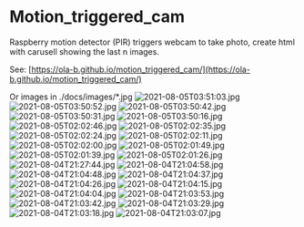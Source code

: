 # Motion_triggered_cam
Raspberry motion detector (PIR) triggers webcam to take photo, create html with carusell showing the last n images.

See: [https://ola-b.github.io/motion_triggered_cam/](https://ola-b.github.io/motion_triggered_cam/)


Or images in ./docs/images/*.jpg
![2021-08-05T03:51:03.jpg](https://github.com/Ola-B/motion_triggered_cam/blob/main/docs/images/2021-08-05T03:51:03.jpg "2021-08-05T03:51:03.jpg")
![2021-08-05T03:50:52.jpg](https://github.com/Ola-B/motion_triggered_cam/blob/main/docs/images/2021-08-05T03:50:52.jpg "2021-08-05T03:50:52.jpg")
![2021-08-05T03:50:42.jpg](https://github.com/Ola-B/motion_triggered_cam/blob/main/docs/images/2021-08-05T03:50:42.jpg "2021-08-05T03:50:42.jpg")
![2021-08-05T03:50:31.jpg](https://github.com/Ola-B/motion_triggered_cam/blob/main/docs/images/2021-08-05T03:50:31.jpg "2021-08-05T03:50:31.jpg")
![2021-08-05T03:50:16.jpg](https://github.com/Ola-B/motion_triggered_cam/blob/main/docs/images/2021-08-05T03:50:16.jpg "2021-08-05T03:50:16.jpg")
![2021-08-05T02:02:46.jpg](https://github.com/Ola-B/motion_triggered_cam/blob/main/docs/images/2021-08-05T02:02:46.jpg "2021-08-05T02:02:46.jpg")
![2021-08-05T02:02:35.jpg](https://github.com/Ola-B/motion_triggered_cam/blob/main/docs/images/2021-08-05T02:02:35.jpg "2021-08-05T02:02:35.jpg")
![2021-08-05T02:02:24.jpg](https://github.com/Ola-B/motion_triggered_cam/blob/main/docs/images/2021-08-05T02:02:24.jpg "2021-08-05T02:02:24.jpg")
![2021-08-05T02:02:11.jpg](https://github.com/Ola-B/motion_triggered_cam/blob/main/docs/images/2021-08-05T02:02:11.jpg "2021-08-05T02:02:11.jpg")
![2021-08-05T02:02:00.jpg](https://github.com/Ola-B/motion_triggered_cam/blob/main/docs/images/2021-08-05T02:02:00.jpg "2021-08-05T02:02:00.jpg")
![2021-08-05T02:01:49.jpg](https://github.com/Ola-B/motion_triggered_cam/blob/main/docs/images/2021-08-05T02:01:49.jpg "2021-08-05T02:01:49.jpg")
![2021-08-05T02:01:39.jpg](https://github.com/Ola-B/motion_triggered_cam/blob/main/docs/images/2021-08-05T02:01:39.jpg "2021-08-05T02:01:39.jpg")
![2021-08-05T02:01:26.jpg](https://github.com/Ola-B/motion_triggered_cam/blob/main/docs/images/2021-08-05T02:01:26.jpg "2021-08-05T02:01:26.jpg")
![2021-08-04T21:27:44.jpg](https://github.com/Ola-B/motion_triggered_cam/blob/main/docs/images/2021-08-04T21:27:44.jpg "2021-08-04T21:27:44.jpg")
![2021-08-04T21:04:58.jpg](https://github.com/Ola-B/motion_triggered_cam/blob/main/docs/images/2021-08-04T21:04:58.jpg "2021-08-04T21:04:58.jpg")
![2021-08-04T21:04:48.jpg](https://github.com/Ola-B/motion_triggered_cam/blob/main/docs/images/2021-08-04T21:04:48.jpg "2021-08-04T21:04:48.jpg")
![2021-08-04T21:04:37.jpg](https://github.com/Ola-B/motion_triggered_cam/blob/main/docs/images/2021-08-04T21:04:37.jpg "2021-08-04T21:04:37.jpg")
![2021-08-04T21:04:26.jpg](https://github.com/Ola-B/motion_triggered_cam/blob/main/docs/images/2021-08-04T21:04:26.jpg "2021-08-04T21:04:26.jpg")
![2021-08-04T21:04:15.jpg](https://github.com/Ola-B/motion_triggered_cam/blob/main/docs/images/2021-08-04T21:04:15.jpg "2021-08-04T21:04:15.jpg")
![2021-08-04T21:04:04.jpg](https://github.com/Ola-B/motion_triggered_cam/blob/main/docs/images/2021-08-04T21:04:04.jpg "2021-08-04T21:04:04.jpg")
![2021-08-04T21:03:53.jpg](https://github.com/Ola-B/motion_triggered_cam/blob/main/docs/images/2021-08-04T21:03:53.jpg "2021-08-04T21:03:53.jpg")
![2021-08-04T21:03:42.jpg](https://github.com/Ola-B/motion_triggered_cam/blob/main/docs/images/2021-08-04T21:03:42.jpg "2021-08-04T21:03:42.jpg")
![2021-08-04T21:03:29.jpg](https://github.com/Ola-B/motion_triggered_cam/blob/main/docs/images/2021-08-04T21:03:29.jpg "2021-08-04T21:03:29.jpg")
![2021-08-04T21:03:18.jpg](https://github.com/Ola-B/motion_triggered_cam/blob/main/docs/images/2021-08-04T21:03:18.jpg "2021-08-04T21:03:18.jpg")
![2021-08-04T21:03:07.jpg](https://github.com/Ola-B/motion_triggered_cam/blob/main/docs/images/2021-08-04T21:03:07.jpg "2021-08-04T21:03:07.jpg")
